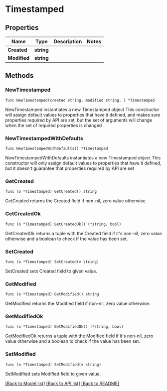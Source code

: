 # Timestamped

## Properties

Name | Type | Description | Notes
------------ | ------------- | ------------- | -------------
**Created** | **string** |  | 
**Modified** | **string** |  | 

## Methods

### NewTimestamped

`func NewTimestamped(created string, modified string, ) *Timestamped`

NewTimestamped instantiates a new Timestamped object
This constructor will assign default values to properties that have it defined,
and makes sure properties required by API are set, but the set of arguments
will change when the set of required properties is changed

### NewTimestampedWithDefaults

`func NewTimestampedWithDefaults() *Timestamped`

NewTimestampedWithDefaults instantiates a new Timestamped object
This constructor will only assign default values to properties that have it defined,
but it doesn't guarantee that properties required by API are set

### GetCreated

`func (o *Timestamped) GetCreated() string`

GetCreated returns the Created field if non-nil, zero value otherwise.

### GetCreatedOk

`func (o *Timestamped) GetCreatedOk() (*string, bool)`

GetCreatedOk returns a tuple with the Created field if it's non-nil, zero value otherwise
and a boolean to check if the value has been set.

### SetCreated

`func (o *Timestamped) SetCreated(v string)`

SetCreated sets Created field to given value.


### GetModified

`func (o *Timestamped) GetModified() string`

GetModified returns the Modified field if non-nil, zero value otherwise.

### GetModifiedOk

`func (o *Timestamped) GetModifiedOk() (*string, bool)`

GetModifiedOk returns a tuple with the Modified field if it's non-nil, zero value otherwise
and a boolean to check if the value has been set.

### SetModified

`func (o *Timestamped) SetModified(v string)`

SetModified sets Modified field to given value.



[[Back to Model list]](../README.md#documentation-for-models) [[Back to API list]](../README.md#documentation-for-api-endpoints) [[Back to README]](../README.md)


